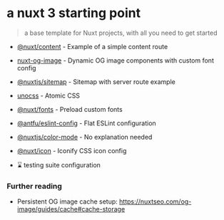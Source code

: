 # a nuxt 3 starting point

> a base template for Nuxt projects, with all you need to get started

- [@nuxt/content](https://github.com/nuxt/content) - Example of a simple content route
- [nuxt-og-image](https://github.com/nuxt-modules/og-image) - Dynamic OG image components with custom font config
- [@nuxtjs/sitemap](https://github.com/nuxt-modules/sitemap) - Sitemap with server route example
- [unocss](https://github.com/unocss/unocss) - Atomic CSS
- [@nuxt/fonts](https://github.com/nuxt/fonts) - Preload custom fonts
- [@antfu/eslint-config](https://github.com/antfu/eslint-config) - Flat ESLint configuration
- [@nuxtjs/color-mode](https://github.com/nuxt-modules/color-mode) - No explanation needed
- [@nuxt/icon](https://github.com/nuxt/icon) - Iconify CSS icon config

- ⌛️ testing suite configuration

### Further reading

- Persistent OG image cache setup: https://nuxtseo.com/og-image/guides/cache#cache-storage
